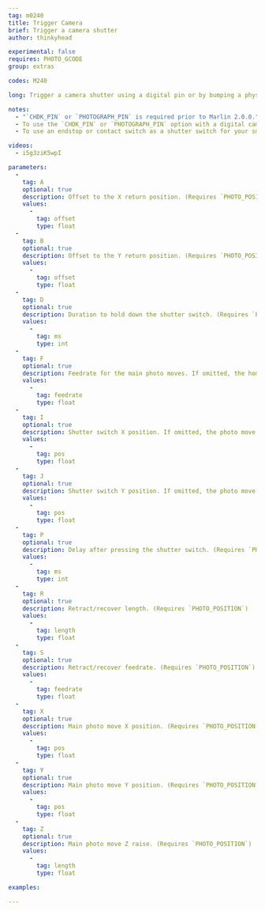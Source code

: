 ```yaml
---
tag: m0240
title: Trigger Camera
brief: Trigger a camera shutter
author: thinkyhead

experimental: false
requires: PHOTO_GCODE
group: extras

codes: M240

long: Trigger a camera shutter using a digital pin or by bumping a physical switch.

notes:
  - "`CHDK_PIN` or `PHOTOGRAPH_PIN` is required prior to Marlin 2.0.0."
  - To use the `CHDK_PIN` or `PHOTOGRAPH_PIN` option with a digital camera see [this article](http://www.doc-diy.net/photo/rc-1_hacked/).
  - To use an endstop or contact switch as a shutter switch for your smartphone's camera, see [this video](https://www.youtube.com/watch?v=i5g3ziK5wpI).

videos:
  - i5g3ziK5wpI

parameters:
  -
    tag: A
    optional: true
    description: Offset to the X return position. (Requires `PHOTO_POSITION`)
    values:
      -
        tag: offset
        type: float
  -
    tag: B
    optional: true
    description: Offset to the Y return position. (Requires `PHOTO_POSITION`)
    values:
      -
        tag: offset
        type: float
  -
    tag: D
    optional: true
    description: Duration to hold down the shutter switch. (Requires `PHOTO_SWITCH_POSITION` and `PHOTO_SWITCH_MS`)
    values:
      -
        tag: ms
        type: int
  -
    tag: F
    optional: true
    description: Feedrate for the main photo moves. If omitted, the homing feedrate will be used. (Requires `PHOTO_POSITION`)
    values:
      -
        tag: feedrate
        type: float
  -
    tag: I
    optional: true
    description: Shutter switch X position. If omitted, the photo move X position applies. (Requires `PHOTO_SWITCH_POSITION`)
    values:
      -
        tag: pos
        type: float
  -
    tag: J
    optional: true
    description: Shutter switch Y position. If omitted, the photo move Y position applies. (Requires `PHOTO_SWITCH_POSITION`)
    values:
      -
        tag: pos
        type: float
  -
    tag: P
    optional: true
    description: Delay after pressing the shutter switch. (Requires `PHOTO_SWITCH_POSITION` and `PHOTO_SWITCH_MS`)
    values:
      -
        tag: ms
        type: int
  -
    tag: R
    optional: true
    description: Retract/recover length. (Requires `PHOTO_POSITION`)
    values:
      -
        tag: length
        type: float
  -
    tag: S
    optional: true
    description: Retract/recover feedrate. (Requires `PHOTO_POSITION`)
    values:
      -
        tag: feedrate
        type: float
  -
    tag: X
    optional: true
    description: Main photo move X position. (Requires `PHOTO_POSITION`)
    values:
      -
        tag: pos
        type: float
  -
    tag: Y
    optional: true
    description: Main photo move Y position. (Requires `PHOTO_POSITION`)
    values:
      -
        tag: pos
        type: float
  -
    tag: Z
    optional: true
    description: Main photo move Z raise. (Requires `PHOTO_POSITION`)
    values:
      -
        tag: length
        type: float

examples:

---
```

